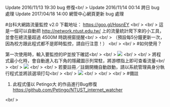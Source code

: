 Update 2016/11/13 19:30 bug 修復<br/ >
Update 2016/11/14 00:14 跨日 bug 處理
Update 2017/04/18 14:00 網管中心網頁更新 bug 處理

#台科大網路流量監控 v2.0
下載地址： https://goo.gl/HqsnEY <br/ >
<br/ >
這是一個可以自動把 http://network.ntust.edu.tw/ 上的流量統計爬下來的小工具，並會在總流量超過 4500M 時跳視窗提醒<br/ >
<br/ >
（預設每5分鐘更新一次，因為校方跟此程式都不是即時監控，請自行注意！）
<br/ >
<br/ >
#如何使用？

第一次使用時，輸入要監控的IP並按下確認<br/ >
<br/ >
<img src="https://github.com/Petingo/NTUST_internet_watcher/blob/master/inst01.png">
<br/ >
<br/ >
將程式最小化時，會自動進入右下角的隱藏圖示列常駐，將游標指上即可查看流量<br/ >
<br/ >
<img src="https://github.com/Petingo/NTUST_internet_watcher/blob/master/inst02.png">
<br/ >
<br/ >
若要註冊／註銷開機自動啟動，請以系統管理員身分執行程式並將該選項打勾<br/ >
<br/ >
<img src="https://github.com/Petingo/NTUST_internet_watcher/blob/master/inst03.png">
<br/ >
<br/ >
<br/ >
#備註
1. 此程式僅以 Petingo大 的作品進行Bug修復 https://github.com/Petingo/NTUST_internet_watcher

<br/ >
